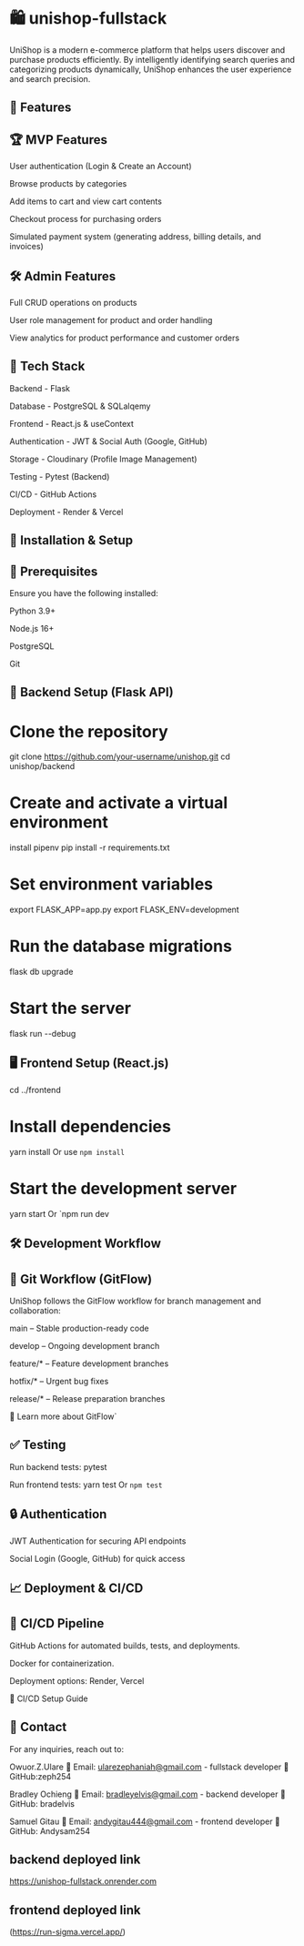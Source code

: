 # 🛍️ unishop-fullstack

UniShop is a modern e-commerce platform that helps users discover and purchase products efficiently. By intelligently identifying search queries and categorizing products dynamically, UniShop enhances the user experience and search precision.


## 🚀 Features

## 🏆 MVP Features

User authentication (Login & Create an Account)

Browse products by categories

Add items to cart and view cart contents

Checkout process for purchasing orders

Simulated payment system (generating address, billing details, and invoices)

## 🛠️ Admin Features

Full CRUD operations on products

User role management for product and order handling

View analytics for product performance and customer orders

## 🔧 Tech Stack

Backend - Flask

Database - PostgreSQL & SQLalqemy

Frontend - React.js & useContext

Authentication - JWT & Social Auth (Google, GitHub)

Storage - Cloudinary (Profile Image Management)

Testing - Pytest (Backend)

CI/CD - GitHub Actions

Deployment - Render & Vercel

## 🎯 Installation & Setup

## 🔽 Prerequisites

Ensure you have the following installed:

Python 3.9+

Node.js 16+

PostgreSQL

Git

## 📌 Backend Setup (Flask API)

# Clone the repository
git clone https://github.com/your-username/unishop.git
cd unishop/backend

# Create and activate a virtual environment
install pipenv
pip install -r requirements.txt

# Set environment variables 
export FLASK_APP=app.py
export FLASK_ENV=development

# Run the database migrations
flask db upgrade

# Start the server
flask run --debug

## 🖥 Frontend Setup (React.js)

cd ../frontend

# Install dependencies
yarn install  Or use `npm install`

# Start the development server
yarn start  Or `npm run dev

## 🛠️ Development Workflow

## 📌 Git Workflow (GitFlow)

UniShop follows the GitFlow workflow for branch management and collaboration:

main – Stable production-ready code

develop – Ongoing development branch

feature/* – Feature development branches

hotfix/* – Urgent bug fixes

release/* – Release preparation branches

🔗 Learn more about GitFlow`

## ✅ Testing
Run backend tests:
pytest

Run frontend tests:
yarn test  Or `npm test`

## 🔒 Authentication

JWT Authentication for securing API endpoints

Social Login (Google, GitHub) for quick access

## 📈 Deployment & CI/CD

## 📌 CI/CD Pipeline

GitHub Actions for automated builds, tests, and deployments.

Docker for containerization.

Deployment options: Render, Vercel

🔗 CI/CD Setup Guide

## 📩 Contact
For any inquiries, reach out to:

Owuor.Z.Ulare
            📧 Email: ularezephaniah@gmail.com - fullstack developer
            📌 GitHub:zeph254 

Bradley Ochieng
            📧 Email: bradleyelvis@gmail.com - backend developer
            📌 GitHub: bradelvis

Samuel Gitau
            📧 Email: andygitau444@gmail.com - frontend developer
            📌 GitHub: Andysam254          
## backend deployed link
https://unishop-fullstack.onrender.com

## frontend deployed link
(https://run-sigma.vercel.app/)

